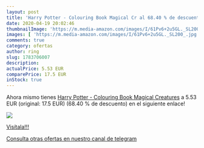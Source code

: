 ```yaml
---
layout: post
title: 'Harry Potter - Colouring Book Magical Cr al 68.40 % de descuento'
date: 2020-04-19 20:02:46
thumbnailImage: 'https://m.media-amazon.com/images/I/61Pv6+2u5GL._SL200_.jpg'
images: [ 'https://m.media-amazon.com/images/I/61Pv6+2u5GL._SL200_.jpg' ]
comments: true
category: ofertas
author: ring
slug: 1783706007
description:
actualPrice: 5.53 EUR
comparePrice: 17.5 EUR
inStock: true
---
```


Ahora mismo tienes [Harry Potter - Colouring Book Magical Creatures](https://www.amazon.com/dp/1783706007/?tag=redken08-20) a 5.53 EUR (original: 17.5 EUR) (68.40 %  de descuento) en el siguiente enlace!

[![](https://m.media-amazon.com/images/I/61Pv6+2u5GL._SL200_.jpg)](https://www.amazon.com/dp/1783706007/?tag=redken08-20)

[Visítala!!!](https://www.amazon.com/dp/1783706007/?tag=redken08-20)

[Consulta otras ofertas en nuestro canal de telegram](https://t.me/s/ofertas25)
